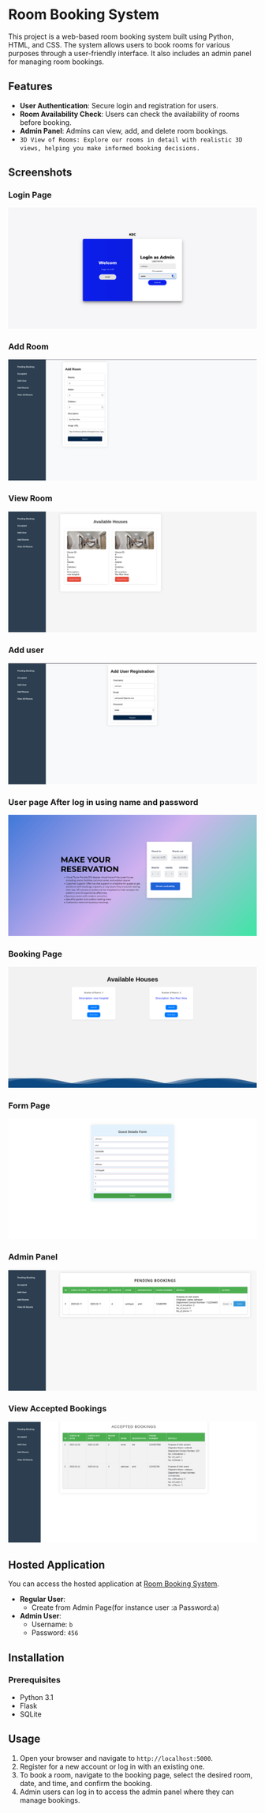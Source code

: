 # Room Booking System

This project is a web-based room booking system built using Python, HTML, and CSS. The system allows users to book rooms for various purposes through a user-friendly interface. It also includes an admin panel for managing room bookings.

## Features

- **User Authentication**: Secure login and registration for users.
- **Room Availability Check**: Users can check the availability of rooms before booking.
- **Admin Panel**: Admins can view, add, and delete room bookings.
- `3D View of Rooms: Explore our rooms in detail with realistic 3D views, helping you make informed booking decisions.`

  
## Screenshots

### Login Page
![Login page](images/login.png)

### Add Room
![Add user](images/add_room.png)

### View Room
![Add user](images/view_room.png)

### Add user
![Add user](images/add_user.png)

### User page After log in using name and password
![Index page](images/search.png)

### Booking Page
![House page](images/available.png)


### Form Page
![Form page](images/fill_details.png)

### Admin Panel
![Admin Panel](images/accept_request.png)

### View Accepted Bookings
![Accepted Booking](images/view_request.png)

## Hosted Application

You can access the hosted application at [Room Booking System](https://saliniyan.pythonanywhere.com/).

- **Regular User**: 
  - Create from Admin Page(for instance user :a Password:a)
- **Admin User**:
  - Username: `b`
  - Password: `456`

## Installation

### Prerequisites

- Python 3.1
- Flask
- SQLite


## Usage

1. Open your browser and navigate to `http://localhost:5000`.
2. Register for a new account or log in with an existing one.
3. To book a room, navigate to the booking page, select the desired room, date, and time, and confirm the booking.
4. Admin users can log in to access the admin panel where they can manage bookings.

